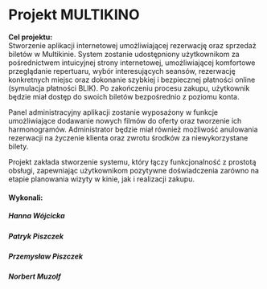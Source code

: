 # Projekt MULTIKINO

<b>Cel projektu:</b><br>
Stworzenie aplikacji internetowej umożliwiającej rezerwację oraz sprzedaż biletów w Multikinie. 
System zostanie udostępniony użytkownikom za pośrednictwem intuicyjnej strony internetowej, umożliwiającej komfortowe przeglądanie repertuaru, wybór interesujących seansów, rezerwację konkretnych miejsc oraz dokonanie szybkiej i bezpiecznej płatności online (symulacja płatności BLIK). Po zakończeniu procesu zakupu, użytkownik będzie miał dostęp do swoich biletów bezpośrednio z poziomu konta.

Panel administracyjny aplikacji zostanie wyposażony w funkcje umożliwiające dodawanie nowych filmów do oferty oraz tworzenie ich harmonogramów. Administrator będzie miał również możliwość anulowania rezerwacji na życzenie klienta oraz zwrotu środków za niewykorzystane bilety.

Projekt zakłada stworzenie systemu, który łączy funkcjonalność z prostotą obsługi, zapewniając użytkownikom pozytywne doświadczenia zarówno na etapie planowania wizyty w kinie, jak i realizacji zakupu.

<h4>Wykonali:</h4>
<h5>Hanna Wójcicka</h5>
<h5>Patryk Piszczek</h5>
<h5>Przemysław Piszczek</h5>
<h5>Norbert Muzolf</h5>
